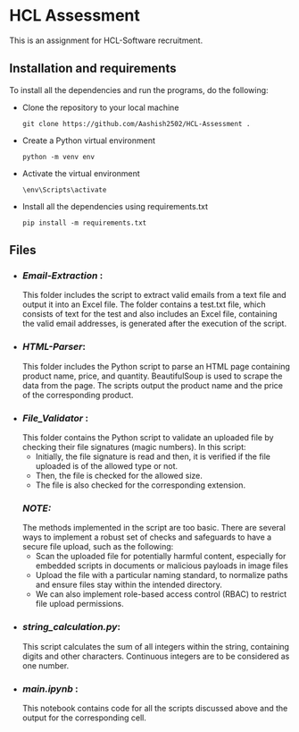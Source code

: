 # **HCL Assessment**
 This is an assignment for HCL-Software recruitment.

 ## Installation and requirements
 To install all the dependencies and run the programs, do the following:
 - Clone the repository to your local machine
   ```
   git clone https://github.com/Aashish2502/HCL-Assessment .
   ```
 - Create a Python virtual environment
   ```
   python -m venv env
   ```
- Activate the virtual environment
  ```
  \env\Scripts\activate
  ```
- Install all the dependencies using requirements.txt
  ```
  pip install -m requirements.txt
  ```
## Files
- ### **_Email-Extraction_** :
  This folder includes the script to extract valid emails from a text file and output it into an Excel file. The folder contains a test.txt file, which consists of text for the test and also includes
an Excel file, containing the valid email addresses, is generated after the execution of the script.
- ### **_HTML-Parser_**:
  This folder includes the Python script to parse an HTML page containing product name, price, and quantity. BeautifulSoup is used to scrape the data from the page. The scripts output the product name and the price of the corresponding product.
- ### **_File_Validator_** :
  This folder contains the Python script to validate an uploaded file by checking their file signatures (magic numbers). In this script:
  - Initially, the file signature is read and then, it is verified if the file uploaded is of the allowed type or not.
  - Then, the file is checked for the allowed size.
  - The file is also checked for the corresponding extension.
  ### **_NOTE:_**
    The methods implemented in the script are too basic. There are several ways to implement a robust set of checks and safeguards to have a secure file upload, such as the following:
    - Scan the uploaded file for potentially harmful content, especially for embedded scripts in documents or malicious payloads in image files
    - Upload the file with a particular naming standard, to normalize paths and ensure files stay within the intended directory.
    - We can also implement role-based access control (RBAC) to restrict file upload permissions.
- ### **_string_calculation.py_**:
  This script calculates the sum of all integers within the string, containing digits and other characters. Continuous integers are to be considered as one number.
- ### **_main.ipynb_** :
  This notebook contains code for all the scripts discussed above and the output for the corresponding cell.

